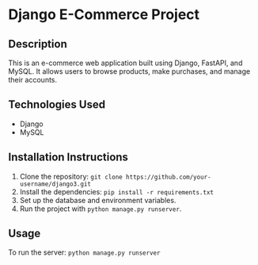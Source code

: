 # Django E-Commerce Project

## Description
This is an e-commerce web application built using Django, FastAPI, and MySQL. It allows users to browse products, make purchases, and manage their accounts.

## Technologies Used
- Django
- MySQL



## Installation Instructions
1. Clone the repository: `git clone https://github.com/your-username/django3.git`
2. Install the dependencies: `pip install -r requirements.txt`
3. Set up the database and environment variables.
4. Run the project with `python manage.py runserver`.

## Usage
To run the server: `python manage.py runserver`
